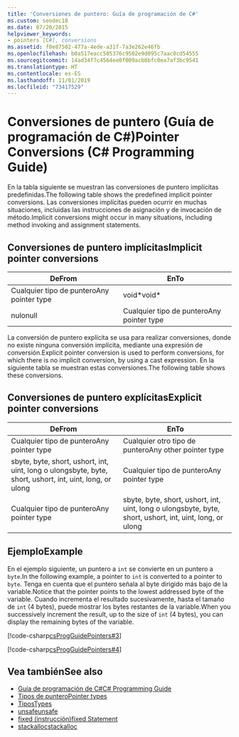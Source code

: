 ```yaml
---
title: 'Conversiones de puntero: Guía de programación de C#'
ms.custom: seodec18
ms.date: 07/20/2015
helpviewer_keywords:
- pointers [C#], conversions
ms.assetid: f0e87502-477a-4ede-a31f-7a3e262e46fb
ms.openlocfilehash: b0a517eacc505376c9502e9d095c7aac0cd54555
ms.sourcegitcommit: 14ad34f7c4564ee0f009acb8bfc0ea7af3bc9541
ms.translationtype: HT
ms.contentlocale: es-ES
ms.lasthandoff: 11/01/2019
ms.locfileid: "73417529"
---
```

# <a name="pointer-conversions-c-programming-guide"></a><span data-ttu-id="265f9-102">Conversiones de puntero (Guía de programación de C#)</span><span class="sxs-lookup"><span data-stu-id="265f9-102">Pointer Conversions (C# Programming Guide)</span></span>
<span data-ttu-id="265f9-103">En la tabla siguiente se muestran las conversiones de puntero implícitas predefinidas.</span><span class="sxs-lookup"><span data-stu-id="265f9-103">The following table shows the predefined implicit pointer conversions.</span></span> <span data-ttu-id="265f9-104">Las conversiones implícitas pueden ocurrir en muchas situaciones, incluidas las instrucciones de asignación y de invocación de método.</span><span class="sxs-lookup"><span data-stu-id="265f9-104">Implicit conversions might occur in many situations, including method invoking and assignment statements.</span></span>  
  
## <a name="implicit-pointer-conversions"></a><span data-ttu-id="265f9-105">Conversiones de puntero implícitas</span><span class="sxs-lookup"><span data-stu-id="265f9-105">Implicit pointer conversions</span></span>  
  
|<span data-ttu-id="265f9-106">De</span><span class="sxs-lookup"><span data-stu-id="265f9-106">From</span></span>|<span data-ttu-id="265f9-107">En</span><span class="sxs-lookup"><span data-stu-id="265f9-107">To</span></span>|  
|----------|--------|  
|<span data-ttu-id="265f9-108">Cualquier tipo de puntero</span><span class="sxs-lookup"><span data-stu-id="265f9-108">Any pointer type</span></span>|<span data-ttu-id="265f9-109">void\*</span><span class="sxs-lookup"><span data-stu-id="265f9-109">void\*</span></span>|  
|<span data-ttu-id="265f9-110">nulo</span><span class="sxs-lookup"><span data-stu-id="265f9-110">null</span></span>|<span data-ttu-id="265f9-111">Cualquier tipo de puntero</span><span class="sxs-lookup"><span data-stu-id="265f9-111">Any pointer type</span></span>|  
  
 <span data-ttu-id="265f9-112">La conversión de puntero explícita se usa para realizar conversiones, donde no existe ninguna conversión implícita, mediante una expresión de conversión.</span><span class="sxs-lookup"><span data-stu-id="265f9-112">Explicit pointer conversion is used to perform conversions, for which there is no implicit conversion, by using a cast expression.</span></span> <span data-ttu-id="265f9-113">En la siguiente tabla se muestran estas conversiones.</span><span class="sxs-lookup"><span data-stu-id="265f9-113">The following table shows these conversions.</span></span>  
  
## <a name="explicit-pointer-conversions"></a><span data-ttu-id="265f9-114">Conversiones de puntero explícitas</span><span class="sxs-lookup"><span data-stu-id="265f9-114">Explicit pointer conversions</span></span>  
  
|<span data-ttu-id="265f9-115">De</span><span class="sxs-lookup"><span data-stu-id="265f9-115">From</span></span>|<span data-ttu-id="265f9-116">En</span><span class="sxs-lookup"><span data-stu-id="265f9-116">To</span></span>|  
|----------|--------|  
|<span data-ttu-id="265f9-117">Cualquier tipo de puntero</span><span class="sxs-lookup"><span data-stu-id="265f9-117">Any pointer type</span></span>|<span data-ttu-id="265f9-118">Cualquier otro tipo de puntero</span><span class="sxs-lookup"><span data-stu-id="265f9-118">Any other pointer type</span></span>|  
|<span data-ttu-id="265f9-119">sbyte, byte, short, ushort, int, uint, long o ulong</span><span class="sxs-lookup"><span data-stu-id="265f9-119">sbyte, byte, short, ushort, int, uint, long, or ulong</span></span>|<span data-ttu-id="265f9-120">Cualquier tipo de puntero</span><span class="sxs-lookup"><span data-stu-id="265f9-120">Any pointer type</span></span>|  
|<span data-ttu-id="265f9-121">Cualquier tipo de puntero</span><span class="sxs-lookup"><span data-stu-id="265f9-121">Any pointer type</span></span>|<span data-ttu-id="265f9-122">sbyte, byte, short, ushort, int, uint, long o ulong</span><span class="sxs-lookup"><span data-stu-id="265f9-122">sbyte, byte, short, ushort, int, uint, long, or ulong</span></span>|  
  
## <a name="example"></a><span data-ttu-id="265f9-123">Ejemplo</span><span class="sxs-lookup"><span data-stu-id="265f9-123">Example</span></span>  
 <span data-ttu-id="265f9-124">En el ejemplo siguiente, un puntero a `int` se convierte en un puntero a `byte`.</span><span class="sxs-lookup"><span data-stu-id="265f9-124">In the following example, a pointer to `int` is converted to a pointer to `byte`.</span></span> <span data-ttu-id="265f9-125">Tenga en cuenta que el puntero señala al byte dirigido más bajo de la variable.</span><span class="sxs-lookup"><span data-stu-id="265f9-125">Notice that the pointer points to the lowest addressed byte of the variable.</span></span> <span data-ttu-id="265f9-126">Cuando incrementa el resultado sucesivamente, hasta el tamaño de `int` (4 bytes), puede mostrar los bytes restantes de la variable.</span><span class="sxs-lookup"><span data-stu-id="265f9-126">When you successively increment the result, up to the size of `int` (4 bytes), you can display the remaining bytes of the variable.</span></span>  
  
 [!code-csharp[csProgGuidePointers#3](~/samples/snippets/csharp/VS_Snippets_VBCSharp/csProgGuidePointers/CS/Pointers2.cs#3)]  
  
 [!code-csharp[csProgGuidePointers#4](~/samples/snippets/csharp/VS_Snippets_VBCSharp/csProgGuidePointers/CS/Pointers.cs#4)]  
  
## <a name="see-also"></a><span data-ttu-id="265f9-127">Vea también</span><span class="sxs-lookup"><span data-stu-id="265f9-127">See also</span></span>

- [<span data-ttu-id="265f9-128">Guía de programación de C#</span><span class="sxs-lookup"><span data-stu-id="265f9-128">C# Programming Guide</span></span>](../index.md)
- [<span data-ttu-id="265f9-129">Tipos de puntero</span><span class="sxs-lookup"><span data-stu-id="265f9-129">Pointer types</span></span>](./pointer-types.md)
- [<span data-ttu-id="265f9-130">Tipos</span><span class="sxs-lookup"><span data-stu-id="265f9-130">Types</span></span>](/dotnet/csharp/language-reference/keywords)
- [<span data-ttu-id="265f9-131">unsafe</span><span class="sxs-lookup"><span data-stu-id="265f9-131">unsafe</span></span>](../../language-reference/keywords/unsafe.md)
- [<span data-ttu-id="265f9-132">fixed (instrucción)</span><span class="sxs-lookup"><span data-stu-id="265f9-132">fixed Statement</span></span>](../../language-reference/keywords/fixed-statement.md)
- [<span data-ttu-id="265f9-133">stackalloc</span><span class="sxs-lookup"><span data-stu-id="265f9-133">stackalloc</span></span>](../../language-reference/operators/stackalloc.md)
